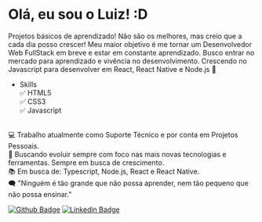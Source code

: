 # Olá, eu sou o Luiz! :D

Projetos básicos de aprendizado! Não são os melhores, mas creio que a cada dia posso crescer!
Meu maior objetivo é me tornar um Desenvolvedor Web FullStack em breve e estar em constante aprendizado. Busco entrar no mercado para aprendizado e vivência no desenvolvimento. Crescendo no Javascript para desenvolver em React, React Native e Node.js 🚀

- Skills
</br>✅ HTML5
</br>✅ CSS3
</br>✅ Javascript

</br>💻 Trabalho atualmente como Suporte Técnico e por conta em Projetos Pessoais.
</br>🚀 Buscando evoluir sempre com foco nas mais novas tecnologias e ferramentas. Sempre em busca de crescimento.
</br>📚 Em busca de: Typescript, Node.js, React e React Native.
</br>🗨 "Ninguém é tão grande que não possa aprender, nem tão pequeno que não possa ensinar."

[![Github Badge](https://img.shields.io/badge/-Github-000?style=flat-square&logo=Github&logoColor=white&link=https://github.com/luizfelipeb)](https://github.com/luizfelipeb) [![Linkedin Badge](https://img.shields.io/badge/-LinkedIn-blue?style=flat-square&logo=Linkedin&logoColor=white&link=https://www.linkedin.com/in/luiz-felipe-barros/)](https://www.linkedin.com/in/luiz-felipe-barros/)

